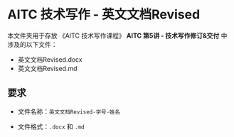 # AITC 技术写作 - 英文文档Revised

本文件夹用于存放 《AITC 技术写作课程》 **AITC 第5讲 - 技术写作修订&交付** 中涉及的以下文件：

- 英文文档Revised.docx
- 英文文档Revised.md


## 要求 

- 文件名称：` 英文文档Revised-学号-姓名 ` 

- 文件格式：` .docx `  和 ` .md `